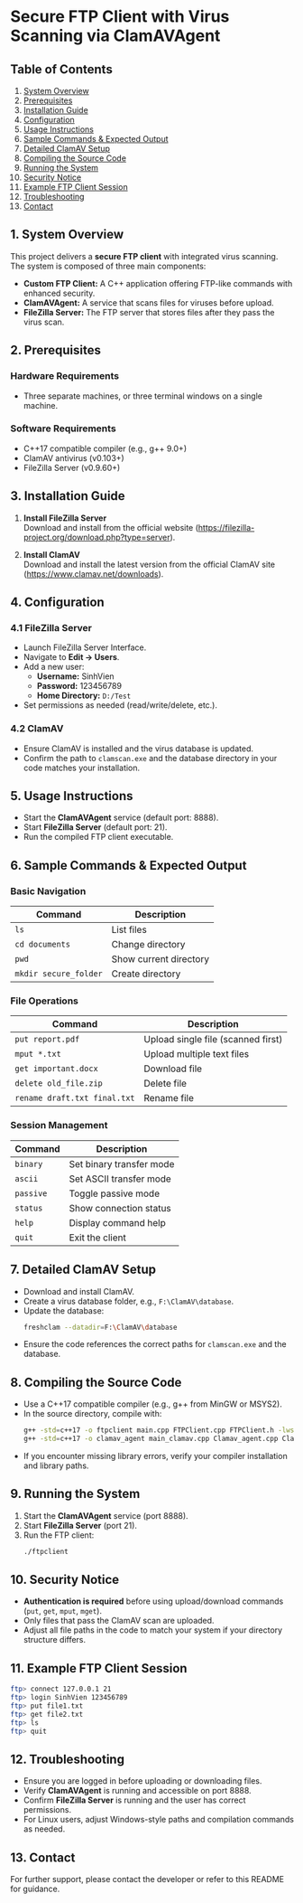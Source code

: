 # Secure FTP Client with Virus Scanning via ClamAVAgent

## Table of Contents
1. [System Overview](#system-overview)
2. [Prerequisites](#prerequisites)
3. [Installation Guide](#installation-guide)
4. [Configuration](#configuration)
5. [Usage Instructions](#usage-instructions)
6. [Sample Commands & Expected Output](#sample-commands--expected-output)
7. [Detailed ClamAV Setup](#detailed-clamav-setup)
8. [Compiling the Source Code](#compiling-the-source-code)
9. [Running the System](#running-the-system)
10. [Security Notice](#security-notice)
11. [Example FTP Client Session](#example-ftp-client-session)
12. [Troubleshooting](#troubleshooting)
13. [Contact](#contact)

## 1. System Overview

This project delivers a **secure FTP client** with integrated virus scanning. The system is composed of three main components:

- **Custom FTP Client:** A C++ application offering FTP-like commands with enhanced security.
- **ClamAVAgent:** A service that scans files for viruses before upload.
- **FileZilla Server:** The FTP server that stores files after they pass the virus scan.

## 2. Prerequisites

### Hardware Requirements
- Three separate machines, or three terminal windows on a single machine.

### Software Requirements
- C++17 compatible compiler (e.g., g++ 9.0+)
- ClamAV antivirus (v0.103+)
- FileZilla Server (v0.9.60+)

## 3. Installation Guide

1. **Install FileZilla Server**  
   Download and install from the official website (https://filezilla-project.org/download.php?type=server).

2. **Install ClamAV**  
   Download and install the latest version from the official ClamAV site (https://www.clamav.net/downloads).

## 4. Configuration

### 4.1 FileZilla Server

- Launch FileZilla Server Interface.
- Navigate to **Edit → Users**.
- Add a new user:
  - **Username:** SinhVien
  - **Password:** 123456789
  - **Home Directory:** `D:/Test`
- Set permissions as needed (read/write/delete, etc.).

### 4.2 ClamAV

- Ensure ClamAV is installed and the virus database is updated.
- Confirm the path to `clamscan.exe` and the database directory in your code matches your installation.

## 5. Usage Instructions

- Start the **ClamAVAgent** service (default port: 8888).
- Start **FileZilla Server** (default port: 21).
- Run the compiled FTP client executable.

## 6. Sample Commands & Expected Output

### Basic Navigation
| Command                  | Description                  |
|--------------------------|-----------------------------|
| `ls`                     | List files                  |
| `cd documents`           | Change directory            |
| `pwd`                    | Show current directory      |
| `mkdir secure_folder`    | Create directory            |

### File Operations
| Command                          | Description                        |
|-----------------------------------|------------------------------------|
| `put report.pdf`                  | Upload single file (scanned first) |
| `mput *.txt`                      | Upload multiple text files         |
| `get important.docx`              | Download file                      |
| `delete old_file.zip`             | Delete file                        |
| `rename draft.txt final.txt`      | Rename file                        |

### Session Management
| Command      | Description                    |
|--------------|-------------------------------|
| `binary`     | Set binary transfer mode       |
| `ascii`      | Set ASCII transfer mode        |
| `passive`    | Toggle passive mode            |
| `status`     | Show connection status         |
| `help`       | Display command help           |
| `quit`       | Exit the client                |

## 7. Detailed ClamAV Setup

- Download and install ClamAV.
- Create a virus database folder, e.g., `F:\ClamAV\database`.
- Update the database:
  ```sh
  freshclam --datadir=F:\ClamAV\database
  ```
- Ensure the code references the correct paths for `clamscan.exe` and the database.

## 8. Compiling the Source Code

- Use a C++17 compatible compiler (e.g., g++ from MinGW or MSYS2).
- In the source directory, compile with:
  ```sh
  g++ -std=c++17 -o ftpclient main.cpp FTPClient.cpp FTPClient.h -lws2_32 -lstdc++fs
  g++ -std=c++17 -o clamav_agent main_clamav.cpp Clamav_agent.cpp Clamav_agent.h -lws2_32 -lstdc++fs
  ```
- If you encounter missing library errors, verify your compiler installation and library paths.

## 9. Running the System

1. Start the **ClamAVAgent** service (port 8888).
2. Start **FileZilla Server** (port 21).
3. Run the FTP client:
   ```sh
   ./ftpclient
   ```

## 10. Security Notice

- **Authentication is required** before using upload/download commands (`put`, `get`, `mput`, `mget`).
- Only files that pass the ClamAV scan are uploaded.
- Adjust all file paths in the code to match your system if your directory structure differs.

## 11. Example FTP Client Session

```sh
ftp> connect 127.0.0.1 21
ftp> login SinhVien 123456789
ftp> put file1.txt
ftp> get file2.txt
ftp> ls
ftp> quit
```

## 12. Troubleshooting

- Ensure you are logged in before uploading or downloading files.
- Verify **ClamAVAgent** is running and accessible on port 8888.
- Confirm **FileZilla Server** is running and the user has correct permissions.
- For Linux users, adjust Windows-style paths and compilation commands as needed.

## 13. Contact

For further support, please contact the developer or refer to this README for guidance.
